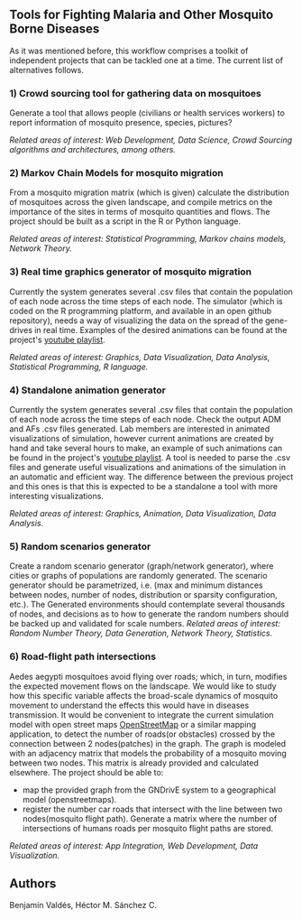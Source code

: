 ## Tools for Fighting Malaria and Other Mosquito Borne Diseases

As it was mentioned before, this workflow comprises a toolkit of independent projects that can be tackled one at a time. The current list of alternatives follows.

### 1) Crowd sourcing tool for gathering data on mosquitoes

Generate a tool that allows people (civilians or health services workers) to report information of mosquito presence, species, pictures?

_Related areas of interest: Web Development, Data Science, Crowd Sourcing algorithms and architectures, among others._

### 2) Markov Chain Models for mosquito migration

From a mosquito migration matrix (which is given) calculate the distribution of mosquitoes across the given landscape, and compile metrics on the importance of the sites in terms of mosquito quantities and flows. The project should be built as a script in the R or Python language.

_Related areas of interest: Statistical Programming, Markov chains models, Network Theory._

### 3) Real time graphics generator of mosquito migration

Currently the system generates several .csv files that contain the population of each node across the time steps of each node. The simulator (which is coded on the R programming platform, and available in an open github repository), needs a way of visualizing the data on the spread of the gene-drives in real time. Examples of the desired animations can be found at the project's <a href="https://www.youtube.com/playlist?list=PLRzY6w7pvIWqFJi94ZfhPkSVnazlUylpN">youtube playlist</a>.

_Related areas of interest: Graphics, Data Visualization, Data Analysis, Statistical Programming, R language._

### 4) Standalone animation generator

Currently the system generates several .csv files that contain the population of each node across the time steps of each node. Check the output ADM and AFs .csv files generated. Lab members are interested in animated visualizations of simulation, however current animations are created by hand and take several hours to make, an example of such animations can be found in the project's <a href="https://www.youtube.com/playlist?list=PLRzY6w7pvIWqFJi94ZfhPkSVnazlUylpN">youtube playlist</a>. A tool is needed to parse the .csv files and generate useful visualizations and animations of the simulation in an automatic and efficient way. The difference between the previous project and this ones is that this is expected to be a standalone a tool with more interesting visualizations.

_Related areas of interest: Graphics, Animation, Data Visualization, Data Analysis._

### 5) Random scenarios generator

Create a random scenario generator (graph/network generator), where cities or graphs of populations are randomly generated. The scenario generator should be parametrized, i.e. (max and minimum distances between nodes, number of nodes, distribution or sparsity configuration, etc.). The Generated environments should contemplate several thousands of nodes, and decisions as to how to generate the random numbers should be backed up and validated for scale numbers.
_Related areas of interest: Random Number Theory, Data Generation, Network Theory, Statistics._

### 6) Road-flight path intersections

Aedes aegypti mosquitoes avoid flying over roads; which, in turn, modifies the expected movement flows on the landscape. We would like to study how this specific variable affects the broad-scale dynamics of mosquito movement to understand the effects this would have in diseases transmission. It would be convenient to integrate the current simulation model with open street maps  <a href="https://www.openstreetmap.org">OpenStreetMap</a> or a similar mapping application, to detect the number of roads(or obstacles) crossed by the connection between 2 nodes(patches) in the graph.
The graph is modeled with an adjacency matrix that models the probability of a mosquito moving between two nodes. This matrix is already provided and calculated elsewhere.  The project should be able to:
* map the provided graph from the GNDrivE system to a geographical model (openstreetmaps).
* register the number car roads that intersect with the line between two nodes(mosquito flight path). Generate a matrix where the number of intersections of humans roads per mosquito flight paths are stored.

_Related areas of interest: App Integration, Web Development, Data Visualization._

## Authors

Benjamín Valdés, Héctor M. Sánchez C.
